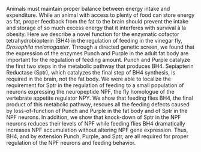 Animals must maintain proper balance between energy intake and expenditure. While an animal with access to plenty of food can store energy as fat, proper feedback from the fat to the brain should prevent the intake and storage of so much excess energy that it interferes with survival à la obesity. Here we describe a novel function for the enzymatic cofactor tetrahydrobiopterin (BH4) in the regulation of feeding in the vinegar fly, *Drosophila melanogaster*. Through a directed genetic screen, we found that the expression of the enzymes Punch and Purple in the adult fat body are important for the regulation of feeding amount. Punch and Purple catalyze the first two steps in the metabolic pathway that produces BH4. Sepiapterin Reductase (Sptr), which catalyzes the final step of BH4 synthesis, is required in the brain, not the fat body. We were able to localize the requirement for Sptr in the regulation of feeding to a small population of neurons expressing the neuropeptide NPF, the fly homologue of the vertebrate appetite regulator NPY. We show that feeding flies BH4, the final product of this metabolic pathway, rescues all the feeding defects caused by loss-of-function of Punch and Purple in the fat body and of Sptr in the NPF neurons. In addition, we show that knock-down of Sptr in the NPF neurons reduces their levels of NPF while feeding flies BH4 dramatically increases NPF accumulation without altering NPF gene expression. Thus, BH4, and by extension Punch, Purple, and Sptr, are all required for proper regulation of the NPF neurons and feeding behavior.